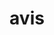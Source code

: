 ---
title: avis
meaning: bird
pos: nounthird
ch: animalia
genitive: avis
abbgender: f.
abbgender2: fem.
gender: feminine
declension: third
---